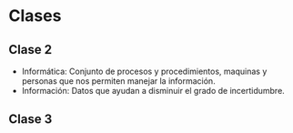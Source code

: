 # Clases
## Clase 2

- Informática: Conjunto de procesos y procedimientos, maquinas y personas que nos permiten manejar la información.
- Información: Datos que ayudan a disminuir el grado de incertidumbre.
## Clase 3

